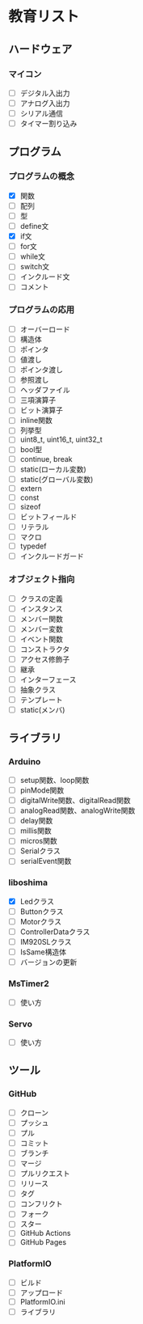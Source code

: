# 教育リスト

## ハードウェア

### マイコン

- [ ] デジタル入出力
- [ ] アナログ入出力
- [ ] シリアル通信
- [ ] タイマー割り込み

## プログラム

### プログラムの概念

- [x] 関数
- [ ] 配列
- [ ] 型
- [ ] define文
- [x] if文
- [ ] for文
- [ ] while文
- [ ] switch文
- [ ] インクルード文
- [ ] コメント

### プログラムの応用

- [ ] オーバーロード
- [ ] 構造体
- [ ] ポインタ
- [ ] 値渡し
- [ ] ポインタ渡し
- [ ] 参照渡し
- [ ] ヘッダファイル
- [ ] 三項演算子
- [ ] ビット演算子
- [ ] inline関数
- [ ] 列挙型
- [ ] uint8_t, uint16_t, uint32_t
- [ ] bool型
- [ ] continue, break
- [ ] static(ローカル変数)
- [ ] static(グローバル変数)
- [ ] extern
- [ ] const
- [ ] sizeof
- [ ] ビットフィールド
- [ ] リテラル
- [ ] マクロ
- [ ] typedef
- [ ] インクルードガード

### オブジェクト指向

- [ ] クラスの定義
- [ ] インスタンス
- [ ] メンバー関数
- [ ] メンバー変数
- [ ] イベント関数
- [ ] コンストラクタ
- [ ] アクセス修飾子
- [ ] 継承
- [ ] インターフェース
- [ ] 抽象クラス
- [ ] テンプレート
- [ ] static(メンバ)

## ライブラリ

### Arduino

- [ ] setup関数、loop関数
- [ ] pinMode関数
- [ ] digitalWrite関数、digitalRead関数
- [ ] analogRead関数、analogWrite関数
- [ ] delay関数
- [ ] millis関数
- [ ] micros関数
- [ ] Serialクラス
- [ ] serialEvent関数

### liboshima

- [x] Ledクラス
- [ ] Buttonクラス
- [ ] Motorクラス
- [ ] ControllerDataクラス
- [ ] IM920SLクラス
- [ ] IsSame構造体
- [ ] バージョンの更新

### MsTimer2

- [ ] 使い方

### Servo

- [ ] 使い方

## ツール

### GitHub

- [ ] クローン
- [ ] プッシュ
- [ ] プル
- [ ] コミット
- [ ] ブランチ
- [ ] マージ
- [ ] プルリクエスト
- [ ] リリース
- [ ] タグ
- [ ] コンフリクト
- [ ] フォーク
- [ ] スター
- [ ] GitHub Actions
- [ ] GitHub Pages

### PlatformIO

- [ ] ビルド
- [ ] アップロード
- [ ] PlatformIO.ini
- [ ] ライブラリ